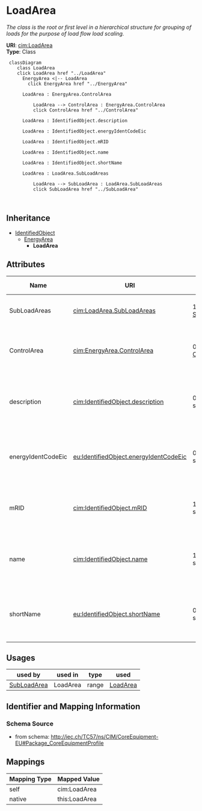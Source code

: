 # LoadArea


_The class is the root or first level in a hierarchical structure for grouping of loads for the purpose of load flow load scaling._





**URI**: [cim:LoadArea](http://iec.ch/TC57/CIM100#LoadArea)<br />
**Type**: Class




```mermaid
 classDiagram
    class LoadArea
    click LoadArea href "../LoadArea"
      EnergyArea <|-- LoadArea
        click EnergyArea href "../EnergyArea"
      
      LoadArea : EnergyArea.ControlArea
        
          LoadArea --> ControlArea : EnergyArea.ControlArea
          click ControlArea href "../ControlArea"
        
      LoadArea : IdentifiedObject.description
        
      LoadArea : IdentifiedObject.energyIdentCodeEic
        
      LoadArea : IdentifiedObject.mRID
        
      LoadArea : IdentifiedObject.name
        
      LoadArea : IdentifiedObject.shortName
        
      LoadArea : LoadArea.SubLoadAreas
        
          LoadArea --> SubLoadArea : LoadArea.SubLoadAreas
          click SubLoadArea href "../SubLoadArea"
        
      
```





## Inheritance
* [IdentifiedObject](IdentifiedObject.md)
    * [EnergyArea](EnergyArea.md)
        * **LoadArea**



## Attributes


| Name | URI | Cardinality and Range | Description | Inheritance |
| ---  | --- | --- | --- | --- |
| SubLoadAreas | [cim:LoadArea.SubLoadAreas](http://iec.ch/TC57/CIM100#LoadArea.SubLoadAreas) | 1..* <br />  [SubLoadArea](SubLoadArea.md)  | The SubLoadAreas in the LoadArea | direct |
| ControlArea | [cim:EnergyArea.ControlArea](http://iec.ch/TC57/CIM100#EnergyArea.ControlArea) | 0..1 <br />  [ControlArea](ControlArea.md)  | The control area specification that is used for the load forecast | [EnergyArea](EnergyArea.md) |
| description | [cim:IdentifiedObject.description](http://iec.ch/TC57/CIM100#IdentifiedObject.description) | 0..1 <br />  string  | The description is a free human readable text describing or naming the object | [IdentifiedObject](IdentifiedObject.md) |
| energyIdentCodeEic | [eu:IdentifiedObject.energyIdentCodeEic](http://iec.ch/TC57/CIM100-European#IdentifiedObject.energyIdentCodeEic) | 0..1 <br />  string  | The attribute is used for an exchange of the EIC code (Energy identification ... | [IdentifiedObject](IdentifiedObject.md) |
| mRID | [cim:IdentifiedObject.mRID](http://iec.ch/TC57/CIM100#IdentifiedObject.mRID) | 1 <br />  string  | Master resource identifier issued by a model authority | [IdentifiedObject](IdentifiedObject.md) |
| name | [cim:IdentifiedObject.name](http://iec.ch/TC57/CIM100#IdentifiedObject.name) | 1 <br />  string  | The name is any free human readable and possibly non unique text naming the o... | [IdentifiedObject](IdentifiedObject.md) |
| shortName | [eu:IdentifiedObject.shortName](http://iec.ch/TC57/CIM100-European#IdentifiedObject.shortName) | 0..1 <br />  string  | The attribute is used for an exchange of a human readable short name with len... | [IdentifiedObject](IdentifiedObject.md) |





## Usages

| used by | used in | type | used |
| ---  | --- | --- | --- |
| [SubLoadArea](SubLoadArea.md) | LoadArea | range | [LoadArea](LoadArea.md) |






## Identifier and Mapping Information







### Schema Source


* from schema: http://iec.ch/TC57/ns/CIM/CoreEquipment-EU#Package_CoreEquipmentProfile





## Mappings

| Mapping Type | Mapped Value |
| ---  | ---  |
| self | cim:LoadArea |
| native | this:LoadArea |




